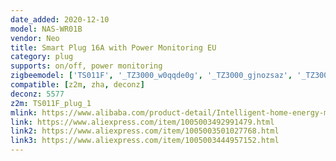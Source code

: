```yaml
---
date_added: 2020-12-10
model: NAS-WR01B
vendor: Neo
title: Smart Plug 16A with Power Monitoring EU
category: plug
supports: on/off, power monitoring
zigbeemodel: ['TS011F', '_TZ3000_w0qqde0g', '_TZ3000_gjnozsaz', '_TZ3000_zloso4jk']
compatible: [z2m, zha, deconz]
deconz: 5577
z2m: TS011F_plug_1
mlink: https://www.alibaba.com/product-detail/Intelligent-home-energy-monitoring-220V-16A_60536374711.html
link: https://www.aliexpress.com/item/1005003492991479.html
link2: https://www.aliexpress.com/item/1005003501027768.html
link3: https://www.aliexpress.com/item/1005003444957152.html
---
```


